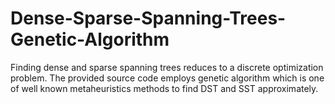 # Dense-Sparse-Spanning-Trees-Genetic-Algorithm
Finding dense and sparse spanning trees reduces to a discrete optimization problem. The provided source code employs genetic algorithm which is one of well known metaheuristics methods to find DST and SST approximately.
